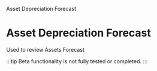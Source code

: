 
Asset Depreciation Forecast
# Asset Depreciation Forecast


Used to review Assets Forecast

:::tip
Beta functionality is not fully tested or completed.
:::